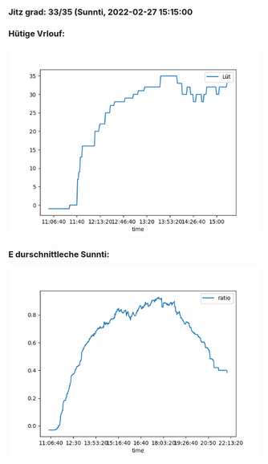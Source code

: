### Jitz grad: 33/35 (Sunnti, 2022-02-27 15:15:00

### Hütige Vrlouf:
![Graph](Today.png)

### E durschnittleche Sunnti:
![Graph](Sunnti.png)